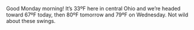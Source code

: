 Good Monday morning! It’s 33ºF here in central Ohio and we’re headed toward 67ºF today, then 80ºF tomorrow and 79ºF on Wednesday. Not wild about these swings.